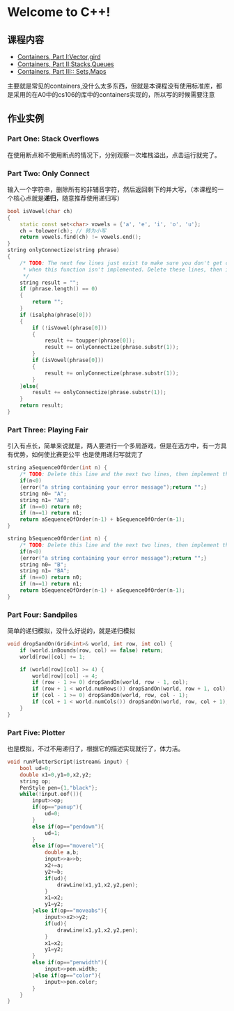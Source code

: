 # Welcome to C++!

## 课程内容
- [Containers, Part I:Vector,gird](https://www.youtube.com/watch?v=MAMDj22C08E&list=PL-h0BZdG_K4kAmsfvAik-Za826pNbQd0d&index=6&pp=iAQB)
- [Containers, Part II:Stacks,Queues](https://www.youtube.com/watch?v=bkWsQuKqqUk&list=PL-h0BZdG_K4kAmsfvAik-Za826pNbQd0d&index=7&pp=iAQB)
- [Containers, Part III:: Sets,Maps](https://www.youtube.com/watch?v=8J6X3nJy9c8&list=PL-h0BZdG_K4kAmsfvAik-Za826pNbQd0d&index=8&pp=iAQB)

主要就是常见的containers,没什么太多东西，但就是本课程没有使用标准库，都是采用的在A0中的cs106的库中的containers实现的，所以写的时候需要注意


## 作业实例

### Part One: Stack Overflows
在使用断点和不使用断点的情况下，分别观察一次堆栈溢出，点击运行就完了。


### Part Two: Only Connect
输入一个字符串，删除所有的非辅音字符，然后返回剩下的并大写，（本课程的一个核心点就是**递归**，随意推荐使用递归写）
```cpp
bool isVowel(char ch)
{
    static const set<char> vowels = {'a', 'e', 'i', 'o', 'u'};
    ch = tolower(ch); // 转为小写
    return vowels.find(ch) != vowels.end();
}
string onlyConnectize(string phrase)
{
    /* TODO: The next few lines just exist to make sure you don't get compiler warning messages
     * when this function isn't implemented. Delete these lines, then implement this function.
     */
    string result = "";
    if (phrase.length() == 0)
    {
        return "";
    }
    if (isalpha(phrase[0]))
    {
        if (!isVowel(phrase[0]))
        {
            result += toupper(phrase[0]);
            result += onlyConnectize(phrase.substr(1));
        }
        if (isVowel(phrase[0]))
        {
            result += onlyConnectize(phrase.substr(1));
        }
    }else{
        result += onlyConnectize(phrase.substr(1));
    }
    return result;
}
```
### Part Three: Playing Fair
引入有点长，简单来说就是，两人要进行一个多局游戏，但是在选方中，有一方具有优势，如何使比赛更公平
也是使用递归写就完了
```cpp
string aSequenceOfOrder(int n) {
    /* TODO: Delete this line and the next two lines, then implement this function. */
    if(n<0)
    {error("a string containing your error message");return "";}
    string n0= "A";
    string n1= "AB";
    if (n==0) return n0;
    if (n==1) return n1;
    return aSequenceOfOrder(n-1) + bSequenceOfOrder(n-1);
}

string bSequenceOfOrder(int n) {
    /* TODO: Delete this line and the next two lines, then implement this function. */
    if(n<0)
    {error("a string containing your error message");return "";}
    string n0= "B";
    string n1= "BA";
    if (n==0) return n0;
    if (n==1) return n1;
    return bSequenceOfOrder(n-1) + aSequenceOfOrder(n-1);
}
```

### Part Four: Sandpiles
简单的递归模拟，没什么好说的，就是递归模拟
```cpp
void dropSandOn(Grid<int>& world, int row, int col) {
    if (world.inBounds(row, col) == false) return;
    world[row][col] += 1;

    if (world[row][col] >= 4) {
        world[row][col] -= 4;
        if (row - 1 >= 0) dropSandOn(world, row - 1, col);
        if (row + 1 < world.numRows()) dropSandOn(world, row + 1, col);
        if (col - 1 >= 0) dropSandOn(world, row, col - 1);
        if (col + 1 < world.numCols()) dropSandOn(world, row, col + 1);
    }
}
```

### Part Five: Plotter
也是模拟，不过不用递归了，根据它的描述实现就行了，体力活。
```cpp
void runPlotterScript(istream& input) {
    bool ud=0;
    double x1=0,y1=0,x2,y2;
    string op;
    PenStyle pen={1,"black"};
    while(!input.eof()){
        input>>op;
        if(op=="penup"){
            ud=0;
        }
        else if(op=="pendown"){
            ud=1;
        }
        else if(op=="moverel"){
            double a,b;
            input>>a>>b;
            x2+=a;
            y2+=b;
            if(ud){
                drawLine(x1,y1,x2,y2,pen);
            }
            x1=x2;
            y1=y2;
        }else if(op=="moveabs"){
            input>>x2>>y2;
            if(ud){
                drawLine(x1,y1,x2,y2,pen);
            }
            x1=x2;
            y1=y2;
        }
        else if(op=="penwidth"){
            input>>pen.width;
        }else if(op=="color"){
            input>>pen.color;
        }
    }
}
```

